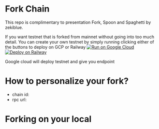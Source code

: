 # Fork Chain
This repo is complimentary to presentation Fork, Spoon and Spaghetti by zekiblue. 

If you want testnet that is forked from mainnet without going into too much detail.
You can create your own testnet by simply running clicking either of the buttons to deploy on GCP or Railway
[![Run on Google Cloud](https://deploy.cloud.run/button.svg)](https://deploy.cloud.run)
[![Deploy on Railway](https://railway.app/button.svg)](https://railway.app/template/QoEJgQ)

Google cloud will deploy testnet and give you endpoint 
# How to personalize your fork?
- chain id: 
- rpc url: 

# Forking on your local

